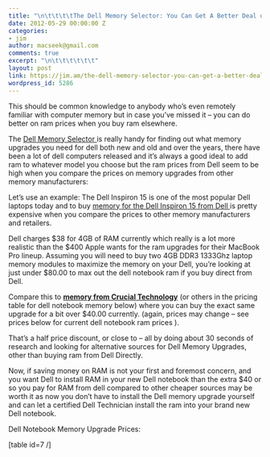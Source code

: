 ```yaml
---
title: "\n\t\t\t\tThe Dell Memory Selector: You Can Get A Better Deal on Memory Upgrades\t\t"
date: 2012-05-29 00:00:00 Z
categories:
- jim
author: macseek@gmail.com
comments: true
excerpt: "\n\t\t\t\t\t\t"
layout: post
link: https://jim.am/the-dell-memory-selector-you-can-get-a-better-deal-on-memory-upgrades/
wordpress_id: 5286
---
```


This should be common knowledge to anybody who’s even remotely familiar with computer memory but in case you’ve missed it – you can do better on ram prices when you buy ram elsewhere.




The [Dell Memory Selector ](http://accessories.us.dell.com/sna/memconfig.aspx?c=us&l=en&s=bsd&cs=04) is really handy for finding out what memory upgrades you need for dell both new and old and over the years, there have been a lot of dell computers released and it’s always a good ideal to add ram to whatever model you choose but the ram prices from Dell seem to be high when you compare the prices on memory upgrades from other memory manufacturers:




Let’s use an example: The Dell Inspiron 15 is one of the most popular Dell laptops today and to buy [memory for the Dell Inspiron 15 from Dell ](http://accessories.us.dell.com/sna/category.aspx?c=us&l=en&s=bsd&cs=04&category_id=4325&mfgpid=224725&chassisid=-1)is pretty expensive when you compare the prices to other memory manufacturers and retailers.




Dell charges $38 for 4GB of RAM currently which really is a lot more realistic than the $400 Apple wants for the ram upgrades for their MacBook Pro lineup. Assuming you will need to buy two 4GB DDR3 1333Ghz laptop memory modules to maximize the memory on your Dell, you’re looking at just under $80.00 to max out the dell notebook ram if you buy direct from Dell.




Compare this to **[memory from Crucial Technology](http://www.tkqlhce.com/click-1548159-10273954?url=http%3A%2F%2Fwww.crucial.com%2Fstore%2Faffiliateredirect.asp%3Fimodule%3DCT2KIT51264BC1339%26aid%3D10273954%26cid%3D777292%26subid%3D890%26PRS%3Duscj&cjsku=CT2KIT51264BC1339)** (or others in the pricing table for dell notebook memory below) where you can buy the exact same upgrade for a bit over $40.00 currently. (again, prices may change – see prices below for current dell notebook ram prices ).




That’s a half price discount, or close to – all by doing about 30 seconds of research and looking for alternative sources for Dell Memory Upgrades, other than buying ram from Dell Directly.




Now, if saving money on RAM is not your first and foremost concern, and you want Dell to install RAM in your new Dell notebook than the extra $40 or so you pay for RAM from dell compared to other cheaper sources may be worth it as now you don’t have to install the Dell memory upgrade yourself and can let a certified Dell Technician install the ram into your brand new Dell notebook.




Dell Notebook Memory Upgrade Prices:




[table id=7 /]


		
